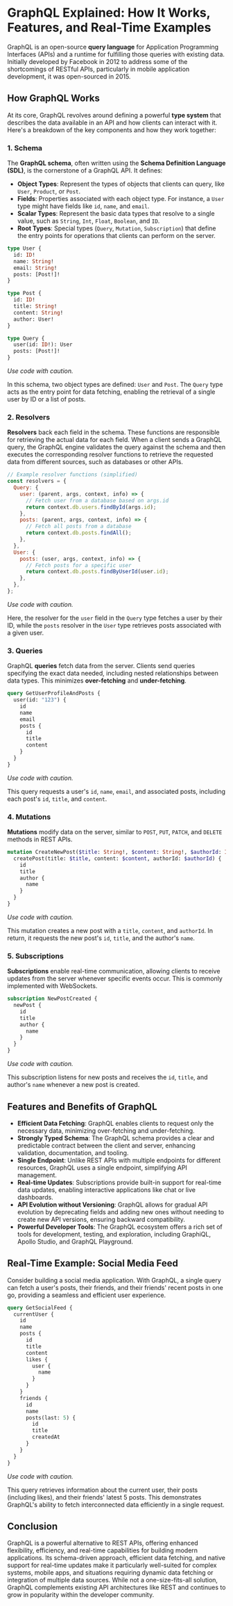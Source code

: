 # GraphQL Explained: How It Works, Features, and Real-Time Examples

GraphQL is an open-source **query language** for Application Programming Interfaces (APIs) and a runtime for fulfilling those queries with existing data. Initially developed by Facebook in 2012 to address some of the shortcomings of RESTful APIs, particularly in mobile application development, it was open-sourced in 2015.

## How GraphQL Works

At its core, GraphQL revolves around defining a powerful **type system** that describes the data available in an API and how clients can interact with it. Here's a breakdown of the key components and how they work together:

### 1. Schema

The **GraphQL schema**, often written using the **Schema Definition Language (SDL)**, is the cornerstone of a GraphQL API. It defines:

- **Object Types**: Represent the types of objects that clients can query, like `User`, `Product`, or `Post`.
- **Fields**: Properties associated with each object type. For instance, a `User` type might have fields like `id`, `name`, and `email`.
- **Scalar Types**: Represent the basic data types that resolve to a single value, such as `String`, `Int`, `Float`, `Boolean`, and `ID`.
- **Root Types**: Special types (`Query`, `Mutation`, `Subscription`) that define the entry points for operations that clients can perform on the server.

```graphql
type User {
  id: ID!
  name: String!
  email: String!
  posts: [Post!]!
}

type Post {
  id: ID!
  title: String!
  content: String!
  author: User!
}

type Query {
  user(id: ID!): User
  posts: [Post!]!
}
```

*Use code with caution.*

In this schema, two object types are defined: `User` and `Post`. The `Query` type acts as the entry point for data fetching, enabling the retrieval of a single user by ID or a list of posts.

### 2. Resolvers

**Resolvers** back each field in the schema. These functions are responsible for retrieving the actual data for each field. When a client sends a GraphQL query, the GraphQL engine validates the query against the schema and then executes the corresponding resolver functions to retrieve the requested data from different sources, such as databases or other APIs.

```javascript
// Example resolver functions (simplified)
const resolvers = {
  Query: {
    user: (parent, args, context, info) => {
      // Fetch user from a database based on args.id
      return context.db.users.findById(args.id);
    },
    posts: (parent, args, context, info) => {
      // Fetch all posts from a database
      return context.db.posts.findAll();
    },
  },
  User: {
    posts: (user, args, context, info) => {
      // Fetch posts for a specific user
      return context.db.posts.findByUserId(user.id);
    },
  },
};
```

*Use code with caution.*

Here, the resolver for the `user` field in the `Query` type fetches a user by their ID, while the `posts` resolver in the `User` type retrieves posts associated with a given user.

### 3. Queries

GraphQL **queries** fetch data from the server. Clients send queries specifying the exact data needed, including nested relationships between data types. This minimizes **over-fetching** and **under-fetching**.

```graphql
query GetUserProfileAndPosts {
  user(id: "123") {
    id
    name
    email
    posts {
      id
      title
      content
    }
  }
}
```

*Use code with caution.*

This query requests a user's `id`, `name`, `email`, and associated posts, including each post's `id`, `title`, and `content`.

### 4. Mutations

**Mutations** modify data on the server, similar to `POST`, `PUT`, `PATCH`, and `DELETE` methods in REST APIs.

```graphql
mutation CreateNewPost($title: String!, $content: String!, $authorId: ID!) {
  createPost(title: $title, content: $content, authorId: $authorId) {
    id
    title
    author {
      name
    }
  }
}
```

*Use code with caution.*

This mutation creates a new post with a `title`, `content`, and `authorId`. In return, it requests the new post's `id`, `title`, and the author's `name`.

### 5. Subscriptions

**Subscriptions** enable real-time communication, allowing clients to receive updates from the server whenever specific events occur. This is commonly implemented with WebSockets.

```graphql
subscription NewPostCreated {
  newPost {
    id
    title
    author {
      name
    }
  }
}
```

*Use code with caution.*

This subscription listens for new posts and receives the `id`, `title`, and author's `name` whenever a new post is created.

## Features and Benefits of GraphQL

- **Efficient Data Fetching**: GraphQL enables clients to request only the necessary data, minimizing over-fetching and under-fetching.
- **Strongly Typed Schema**: The GraphQL schema provides a clear and predictable contract between the client and server, enhancing validation, documentation, and tooling.
- **Single Endpoint**: Unlike REST APIs with multiple endpoints for different resources, GraphQL uses a single endpoint, simplifying API management.
- **Real-time Updates**: Subscriptions provide built-in support for real-time data updates, enabling interactive applications like chat or live dashboards.
- **API Evolution without Versioning**: GraphQL allows for gradual API evolution by deprecating fields and adding new ones without needing to create new API versions, ensuring backward compatibility.
- **Powerful Developer Tools**: The GraphQL ecosystem offers a rich set of tools for development, testing, and exploration, including GraphiQL, Apollo Studio, and GraphQL Playground.

## Real-Time Example: Social Media Feed

Consider building a social media application. With GraphQL, a single query can fetch a user's posts, their friends, and their friends' recent posts in one go, providing a seamless and efficient user experience.

```graphql
query GetSocialFeed {
  currentUser {
    id
    name
    posts {
      id
      title
      content
      likes {
        user {
          name
        }
      }
    }
    friends {
      id
      name
      posts(last: 5) {
        id
        title
        createdAt
      }
    }
  }
}
```

*Use code with caution.*

This query retrieves information about the current user, their posts (including likes), and their friends' latest 5 posts. This demonstrates GraphQL's ability to fetch interconnected data efficiently in a single request.

## Conclusion

GraphQL is a powerful alternative to REST APIs, offering enhanced flexibility, efficiency, and real-time capabilities for building modern applications. Its schema-driven approach, efficient data fetching, and native support for real-time updates make it particularly well-suited for complex systems, mobile apps, and situations requiring dynamic data fetching or integration of multiple data sources. While not a one-size-fits-all solution, GraphQL complements existing API architectures like REST and continues to grow in popularity within the developer community.
